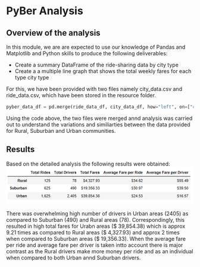 # **PyBer Analysis**

## Overview of the analysis

In this module, we are are expected to use our knowledge of Pandas and Matplotlib and Python skills to produce the following deliverables:
* Create a summary DataFrame of the ride-sharing data by city type
* Create a a multiple line graph that shows the total weekly fares for each type city type
 
For this, we have been provided with two files namely city_data.csv and ride_data.csv, which have been stored in the resource folder. 
~~~python 
pyber_data_df = pd.merge(ride_data_df, city_data_df, how="left", on=["city", "city"])
~~~
Using the code above, the two files were merged annd analysis was carried out to understand the variations and similiarties between the data provided for Rural, Suburban and Urban communities. 

## Results
Based on the detailed analysis the following results were obtained:
![Summary DataFrame](https://github.com/Manishthapa2022/PyBer_analysis/blob/main/analysis/PyBer_Summary.png)

There was overwhelming high number of drivers in Urban areas (2405) as compared to Suburban (490) and Rural areas (78). Correspondingly, this resulted in high total fares for Urabn areas ($ 39,854.38) which is approx 9.21 times as compared to Rural areas ($ 4,327.93) and approx 2 times when compared to Suburban areas ($ 19,356.33).
When the average fare per ride and average fare per driver is taken intto account there is major contrast as the Rural drivers make more money per ride and as an individual when compared to both Urban annd Suburban drivers. 
